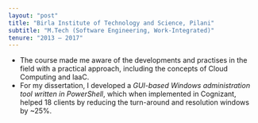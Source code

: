 ```yaml
---
layout: "post"
title: "Birla Institute of Technology and Science, Pilani"
subtitle: "M.Tech (Software Engineering, Work-Integrated)"
tenure: "2013 – 2017"
---
```


- The course made me aware of the developments and practises in the
field with a practical approach, including the concepts of Cloud Computing
and IaaC.
- For my dissertation, I developed a _GUI-based Windows administration tool written in PowerShell_, which when implemented in Cognizant, helped 18 clients by reducing the turn-around and resolution windows by ~25%.
